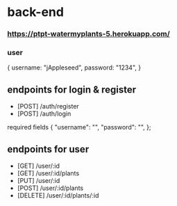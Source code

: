 # back-end
### https://ptpt-watermyplants-5.herokuapp.com/
### user

{
    username: "jAppleseed",
    password: "1234",
}

## endpoints for login & register
- [POST] /auth/register
- [POST] /auth/login

required fields
{
    "username": "",
    "password": "",
};

## endpoints for user
- [GET] /user/:id
- [GET] /user/:id/plants
- [PUT] /user/:id
- [POST] /user/:id/plants
- [DELETE] /user/:id/plants/:id
